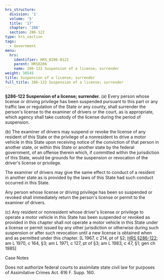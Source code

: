 ```yaml
---
hrs_structure:
  division: '1'
  volume: '5'
  title: '17'
  chapter: '286'
  section: 286-122
type: hrs_section
tags:
  - Government
menu:
  hrs:
    identifier: HRS_0286-0122
    parent: HRS0286
    name: 286-122 Suspension of a license; surrender
weight: 38545
title: Suspension of a license; surrender
full_title: 286-122 Suspension of a license; surrender
---
```

**§286-122 Suspension of a license; surrender.** (a) Every person whose license or driving privilege has been suspended pursuant to this part or any traffic law or regulation of the State or any county, shall surrender the person's license to the examiner of drivers or the court, as is appropriate, which agency shall take custody of the license during the period of suspension.

(b) The examiner of drivers may suspend or revoke the license of any resident of this State or the privilege of a nonresident to drive a motor vehicle in this State upon receiving notice of the conviction of that person in another state, or within this State or another state by the federal government, of an offense therein which, if committed within the jurisdiction of this State, would be grounds for the suspension or revocation of the driver's license or privilege.

The examiner of drivers may give the same effect to conduct of a resident in another state as is provided by the laws of this State had such conduct occurred in this State.

Any person whose license or driving privilege has been so suspended or revoked shall immediately return the person's license or permit to the examiner of drivers.

(c) Any resident or nonresident whose driver's license or privilege to operate a motor vehicle in this State has been suspended or revoked as provided in this chapter shall not operate a motor vehicle in this State under a license or permit issued by any other jurisdiction or otherwise during such suspension or after such revocation until a new license is obtained when and as permitted under this chapter. [L 1967, c 214, pt of §2; [HRS §286-122](/title-17/chapter-286/section-286-122/); am L 1970, c 164, §3; am L 1971, c 127, pt of §3; am L 1983, c 47, §1; gen ch 1985]

Case Notes

Does not authorize federal courts to assimilate state civil law for purposes of Assimilative Crimes Act. 616 F. Supp. 160.
